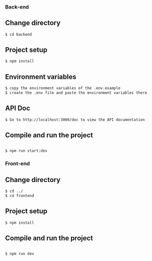 ### Back-end

## Change directory

```bash
$ cd backend
```

## Project setup

```bash
$ npm install
```

## Environment variables

```bash
$ copy the environment variables of the .env.example
$ create the .env file and paste the environment variables there
```

## API Doc

```bash
$ Go to http://localhost:3000/doc to view the API documentation
```

## Compile and run the project

```bash

$ npm run start:dev
```

### Front-end

## Change directory

```bash
$ cd ../
$ cd frontend
```

## Project setup

```bash
$ npm install
```

## Compile and run the project

```bash

$ npm run dev
```
